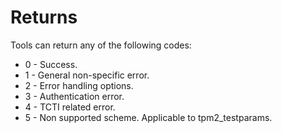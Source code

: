 # Returns

Tools can return any of the following codes:

  - 0 - Success.
  - 1 - General non-specific error.
  - 2 - Error handling options.
  - 3 - Authentication error.
  - 4 - TCTI related error.
  - 5 - Non supported scheme. Applicable to tpm2_testparams.

